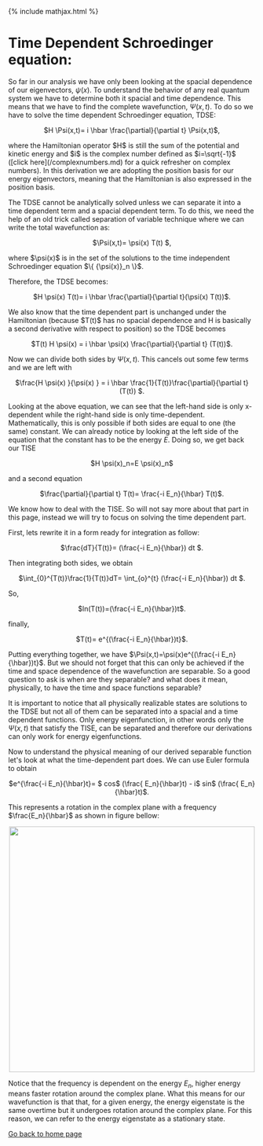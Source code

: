 {% include mathjax.html %}

# Time Dependent Schroedinger equation:

So far in our analysis we have only been looking at the spacial dependence of our eigenvectors, $\psi(x)$. To understand the behavior of any real quantum system we have to determine both it spacial and time dependence. This means that we have to find the complete wavefunction, $\Psi(x,t)$. To do so we have to solve the time dependent Schroedinger equation, TDSE:
<p align="center"> $H \Psi(x,t)= i \hbar \frac{\partial}{\partial t} \Psi(x,t)$, </p>
where the Hamiltonian operator $H$ is still the sum of the potential and kinetic energy and $i$ is the complex number defined as $i=\sqrt{-1}$ ([click here](/complexnumbers.md) for a quick refresher on complex numbers). In this derivation we are adopting the position basis for our energy eigenvectors, meaning that the Hamiltonian is also expressed in the position basis.

The TDSE cannot be analytically solved unless we can separate it into a time dependent term and a spacial dependent term. To do this, we need the help of an old trick called separation of variable technique where we can write the total wavefunction as:

<p align="center">  $\Psi(x,t)= \psi(x) T(t) $, </p>
where $\psi(x)$ is in the set of the solutions to the time independent Schroedinger equation $\{ {\psi(x)}_n \}$.

Therefore, the TDSE becomes:

<p align="center">  $H \psi(x) T(t)= i \hbar \frac{\partial}{\partial t}(\psi(x) T(t))$. </p>
We also know that the time dependent part is unchanged under the Hamiltonian (because $T(t)$ has no spacial dependence and H is basically a second derivative with respect to position) so the TDSE becomes

<p align="center">  $T(t) H \psi(x) = i \hbar \psi(x) \frac{\partial}{\partial t} (T(t))$. </p>

Now we can divide both sides by $\Psi(x,t)$. This cancels out some few terms and we are left with

<p align="center">  $\frac{H \psi(x) }{\psi(x) } = i \hbar \frac{1}{T(t)}\frac{\partial}{\partial t} (T(t)) $. </p>

Looking at the above equation, we can see that the left-hand side is only x-dependent while the right-hand side is only time-dependent. Mathematically, this is only possible if both sides are equal to one (the same) constant. We can already notice by looking at the left side of the equation that the constant has to be the energy $E$. Doing so, we get back our TISE

<p align="center">  $H \psi(x)_n=E \psi(x)_n$ </p>
and a second equation
<p align="center">$\frac{\partial}{\partial t} T(t)= \frac{-i E_n}{\hbar} T(t)$. </p>

We know how to deal with the TISE. So will not say more about that part in this page, instead we will try to focus on solving the time dependent part. 

First, lets rewrite it in a form ready for integration as follow:

<p align="center">  $\frac{dT}{T(t)}= (\frac{-i E_n}{\hbar}) dt $. </p>

Then integrating both sides, we obtain

<p align="center">  $\int_{0}^{T(t)}\frac{1}{T(t)}dT= \int_{o}^{t} (\frac{-i E_n}{\hbar}) dt $. </p>

So,
<p align="center">   $ln(T(t))=(\frac{-i E_n}{\hbar})t$. </p>

finally, 

<p align="center">  $T(t)= e^{(\frac{-i E_n}{\hbar})t}$. </p>

Putting everything together, we have $\Psi(x,t)=\psi(x)e^{(\frac{-i E_n}{\hbar})t}$. But we should not forget that this can only be achieved if the time and space dependence of the wavefunction are separable. So a good question to ask is when are they separable? and what does it mean, physically, to have the time and space functions separable?

It is important to notice that all physically realizable states are solutions to the TDSE but not all of them can be separated into a spacial and a time dependent functions. Only energy eigenfunction, in other words only the $\Psi(x,t)$ that satisfy the TISE, can be separated and therefore our derivations can only work for energy eigenfunctions. 

Now to understand the physical meaning of our derived separable function let's look at what the time-dependent part does.
We can use Euler formula to  obtain 

<p align="center"> $e^{\frac{-i E_n}{\hbar}t}= $ cos$ (\frac{ E_n}{\hbar}t) - i$ sin$ (\frac{ E_n}{\hbar}t)$. </p>

This represents a rotation in the complex plane with a frequency $\frac{E_n}{\hbar}$ as shown in figure bellow:

<p align="center">
  <img src="https://user-images.githubusercontent.com/35305574/35788659-b433fafc-0a04-11e8-8652-6405e03fd2cb.jpg" width="500">
</p>

Notice that the frequency is dependent on the energy $E_n$, higher energy means faster rotation around the complex plane.
What this means for our wavefunction is that that, for a given energy, the energy eigenstate is the same overtime but it undergoes rotation around the complex plane. For this reason, we can refer to the energy eigenstate as a stationary state.

[Go back to home page](/README.md)
